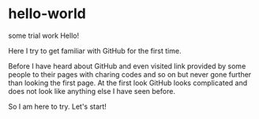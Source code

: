 # hello-world
some trial work
Hello!

Here I try to get familiar with GitHub for the first time.

Before I have heard about GitHub and even visited link provided by some people to their pages with charing codes and so on but never gone further than looking the first page. At the first look GitHub looks complicated and does not look like anything else I have seen before.

So I am here to try. Let's start!
